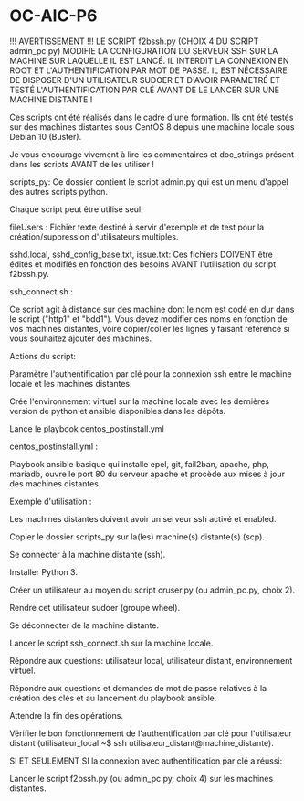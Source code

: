 # OC-AIC-P6

!!! AVERTISSEMENT !!!
LE SCRIPT f2bssh.py (CHOIX 4 DU SCRIPT admin_pc.py) MODIFIE LA CONFIGURATION DU SERVEUR SSH SUR LA MACHINE SUR LAQUELLE IL EST LANCÉ. IL INTERDIT LA CONNEXION EN ROOT ET L'AUTHENTIFICATION PAR MOT DE PASSE. IL EST NÉCESSAIRE DE DISPOSER D'UN UTILISATEUR SUDOER ET D'AVOIR PARAMETRÉ ET TESTÉ L'AUTHENTIFICATION PAR CLÉ AVANT DE LE LANCER SUR UNE MACHINE DISTANTE !

Ces scripts ont été réalisés dans le cadre d'une formation. Ils ont été testés sur des machines distantes sous CentOS 8 depuis une machine locale sous Debian 10 (Buster).

Je vous encourage vivement à lire les commentaires et doc_strings présent dans les scripts AVANT de les utiliser !


scripts_py: Ce dossier contient le script admin.py qui est un menu d'appel des autres scripts python.

Chaque script peut être utilisé seul.

fileUsers : Fichier texte destiné à servir d'exemple et de test pour la création/suppression d'utilisateurs multiples.
    
sshd.local, sshd_config_base.txt, issue.txt: Ces fichiers DOIVENT être édités et modifiés en fonction des besoins AVANT l'utilisation du script f2bssh.py.


ssh_connect.sh :

Ce script agit à distance sur des machine dont le nom est codé en dur dans le script ("http1" et "bdd1"). Vous devez modifier ces noms en fonction de vos machines distantes, voire copier/coller les lignes y faisant référence si vous souhaitez ajouter des machines.

Actions du script:

Paramètre l'authentification par clé pour la connexion ssh entre le machine locale et les machines distantes.

Crée l'environnement virtuel sur la machine locale avec les dernières version de python et ansible disponibles dans les dépôts.

Lance le playbook centos_postinstall.yml


centos_postinstall.yml :

Playbook ansible basique qui installe epel, git, fail2ban, apache, php, mariadb, ouvre le port 80 du serveur apache et procède aux mises à jour des machines distantes.


Exemple d'utilisation :

Les machines distantes doivent avoir un serveur ssh activé et enabled.

Copier le dossier scripts_py sur la(les) machine(s) distante(s) (scp).

Se connecter à la machine distante (ssh).

Installer Python 3.

Créer un utilisateur au moyen du script cruser.py (ou admin_pc.py, choix 2).

Rendre cet utilisateur sudoer (groupe wheel).

Se déconnecter de la machine distante.

Lancer le script ssh_connect.sh sur la machine locale.

Répondre aux questions: utilisateur local, utilisateur distant, environnement virtuel.

Répondre aux questions et demandes de mot de passe relatives à la création des clés et au lancement du playbook ansible.

Attendre la fin des opérations.

Vérifier le bon fonctionnement de l'authentification par clé pour l'utilisateur distant (utilisateur_local ~$ ssh utilisateur_distant@machine_distante).

SI ET SEULEMENT SI la connexion avec authentification par clé a réussi:

Lancer le script f2bssh.py (ou admin_pc.py, choix 4) sur les machines distantes.
